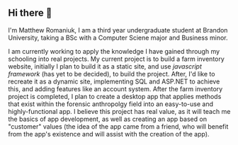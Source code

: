 ## Hi there 👋

I'm Matthew Romaniuk, I am a third year undergraduate student at Brandon University, taking a BSc with a Computer Sciene major and Business minor.

I am currently working to apply the knowledge I have gained through my schooling into real projects. My current project is to build a farm inventory website, initially I plan to build it as a static site, and use *javascript framework* (has yet to be decided), to build the project. After, I'd like to recreate it as a dynamic site, implementing SQL and ASP.NET to achieve this, and adding features like an account system. After the farm inventory project is completed, I plan to create a desktop app that applies methods that exist within the forensic anthropolgy field into an easy-to-use and highly-functional app. I believe this project has real value, as it will teach me the basics of app development, as well as creating an app based on "customer" values (the idea of the app came from a friend, who will benefit from the app's existence and will assist with the creation of the app).
<!--
**matthewromaniuk/matthewromaniuk** is a ✨ _special_ ✨ repository because its `README.md` (this file) appears on your GitHub profile.

Here are some ideas to get you started:

- 🔭 I’m currently working on ...
- 🌱 I’m currently learning ...
- 👯 I’m looking to collaborate on ...
- 🤔 I’m looking for help with ...
- 💬 Ask me about ...
- 📫 How to reach me: ...
- 😄 Pronouns: ...
- ⚡ Fun fact: ...
-->
